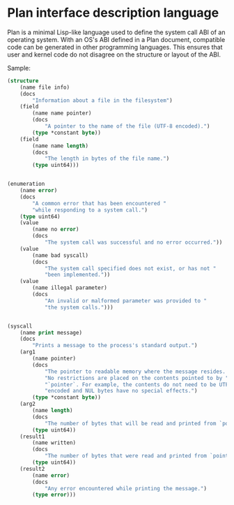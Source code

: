 # Plan interface description language

Plan is a minimal Lisp-like language used to define the system call ABI of an operating system.
With an OS's ABI defined in a Plan document, compatible code can be generated in other programming
languages. This ensures that user and kernel code do not disagree on the structure or layout of
the ABI.

Sample:

```lisp
(structure
	(name file info)
	(docs
		"Information about a file in the filesystem")
	(field
		(name name pointer)
		(docs
			"A pointer to the name of the file (UTF-8 encoded).")
		(type *constant byte))
	(field
		(name name length)
		(docs
			"The length in bytes of the file name.")
		(type uint64)))


(enumeration
	(name error)
	(docs
		"A common error that has been encountered "
		"while responding to a system call.")
	(type uint64)
	(value
		(name no error)
		(docs
			"The system call was successful and no error occurred."))
	(value
		(name bad syscall)
		(docs
			"The system call specified does not exist, or has not "
			"been implemented."))
	(value
		(name illegal parameter)
		(docs
			"An invalid or malformed parameter was provided to "
			"the system calls.")))


(syscall
	(name print message)
	(docs
		"Prints a message to the process's standard output.")
	(arg1
		(name pointer)
		(docs
			"The pointer to readable memory where the message resides. "
			"No restrictions are placed on the contents pointed to by "
			"`pointer`. For example, the contents do not need to be UTF-8 "
			"encoded and NUL bytes have no special effects.")
		(type *constant byte))
	(arg2
		(name length)
		(docs
			"The number of bytes that will be read and printed from `pointer`.")
		(type uint64))
	(result1
		(name written)
		(docs
			"The number of bytes that were read and printed from `pointer`.")
		(type uint64))
	(result2
		(name error)
		(docs
			"Any error encountered while printing the message.")
		(type error)))
```
